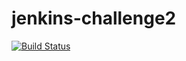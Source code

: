 # jenkins-challenge2

[![Build Status](http://ec2-18-208-237-113.compute-1.amazonaws.com/buildStatus/icon?job=jenkins-challenge2)](http://ec2-18-208-237-113.compute-1.amazonaws.com/job/jenkins-challenge2/)
